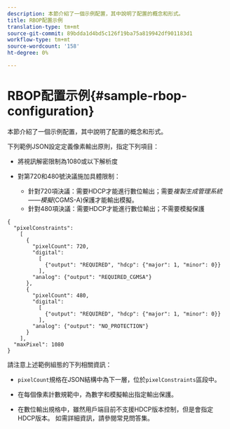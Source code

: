 ```yaml
---
description: 本節介紹了一個示例配置，其中說明了配置的概念和形式。
title: RBOP配置示例
translation-type: tm+mt
source-git-commit: 89bdda1d4bd5c126f19ba75a819942df901183d1
workflow-type: tm+mt
source-wordcount: '158'
ht-degree: 0%

---
```



# RBOP配置示例{#sample-rbop-configuration}

本節介紹了一個示例配置，其中說明了配置的概念和形式。

下列範例JSON設定定義像素輸出原則，指定下列項目：

* 將視訊解密限制為1080或以下解析度
* 對第720和480號決議施加具體限制：

   * 針對720項決議：需要HDCP才能進行數位輸出；需要&#x200B;*複製生成管理系統——模擬*(CGMS-A)保護才能輸出模擬。
   * 針對480項決議：需要HDCP才能進行數位輸出；不需要模擬保護

```
{ 
  "pixelConstraints":  
    [ 
      { 
        "pixelCount": 720, 
        "digital": 
          [ 
            {"output": "REQUIRED", "hdcp": {"major": 1, "minor": 0}} 
          ], 
        "analog": {"output": "REQUIRED_CGMSA"} 
      }, 
      { 
        "pixelCount": 480, 
        "digital":  
          [ 
            {"output": "REQUIRED", "hdcp": {"major": 1, "minor": 0}} 
          ], 
        "analog": {"output": "NO_PROTECTION"} 
      } 
    ], 
  "maxPixel": 1080 
}
```

請注意上述範例組態的下列相關資訊：

* `pixelCount`規格在JSON結構中為下一層，位於`pixelConstraints`區段中。

* 在每個像素計數規範中，為數字和模擬輸出指定輸出保護。
* 在數位輸出規格中，雖然用戶端目前不支援HDCP版本控制，但是會指定HDCP版本。 如需詳細資訊，請參閱常見問答集。

